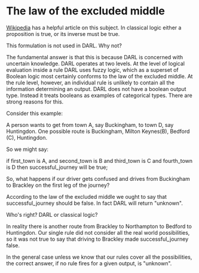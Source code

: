 The law of the excluded middle
=================

[Wikipedia](https://en.wikipedia.org/wiki/Law_of_excluded_middle) has a helpful article on this subject. In classical logic either a proposition is true, or its inverse must be true.

This formulation is not used in DARL. Why not?

The fundamental answer is that this is because DARL is concerned with uncertain knowledge. 
DARL operates at two levels. 
At the level of logical evaluation inside a rule DARL uses fuzzy logic, which as a superset of Boolean logic most certainly conforms to the law of the excluded middle. 
At the rule level, however, an individual rule is unlikely to contain all the information determining an output. 
DARL does not have a boolean output type. Instead it treats booleans as examples of categorical types. There are strong reasons for this.

Consider this example: 

A person wants to get from town A, say Buckingham, to town D, say Huntingdon.
One possible route is Buckingham, Milton Keynes(B), Bedford (C), Huntingdon.

So we might say:

if first_town is A, and second_town is B and third_town is C and fourth_town is D then successful_journey will be true;

So, what happens if our driver gets confused and drives from Buckingham to Brackley on the first leg of the journey?

According to the law of the excluded middle we ought to say that successful_journey should be false. In fact DARL will return "unknown". 

Who's right? DARL or classical logic?

In reality there is another route from Brackley to Northampton to Bedford to Huntingdon. Our single rule did not consider all the real world possibilities, so it was not true to say that driving to Brackley made successful_journey false.

In the general case unless we know that our rules cover all the possibilities, the correct answer, if no rule fires for a given output, is "unknown".


